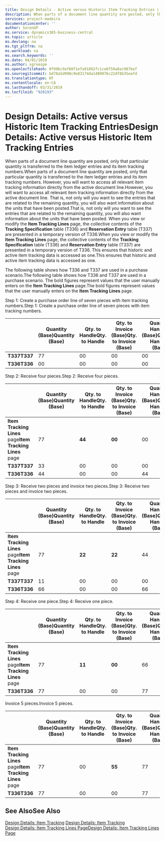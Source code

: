 ```yaml
---
title: Design Details - Active versus Historic Item Tracking Entries | Microsoft Docs
description: When parts of a document line quantity are posted, only that particular quantity is transferred to the item ledger entries and its item tracking numbers. However, you will want to access all relevant item tracking information directly from the active document line. That is, not only will you want to see the entries that are related to the remaining quantity, you will also want information about the units that have been posted. When you view or modify the **Item Tracking Lines** page, the collective contents of the **Tracking Specification** table (T336) and **Reservation Entry** table (T337) are presented in a temporary version of T336. This ensures that historic and active item tracking data is accessed as one.
services: project-madeira
documentationcenter: ''
author: SorenGP
ms.service: dynamics365-business-central
ms.topic: article
ms.devlang: na
ms.tgt_pltfrm: na
ms.workload: na
ms.search.keywords: ''
ms.date: 04/01/2019
ms.author: sgroespe
ms.openlocfilehash: 0f99bc9af80f1efa91892fc1ce6f59a8ac987bef
ms.sourcegitcommit: bd78a5d990c9e83174da1409076c22df8b35eafd
ms.translationtype: HT
ms.contentlocale: en-CA
ms.lasthandoff: 03/31/2019
ms.locfileid: "928193"
---
```

# <a name="design-details-active-versus-historic-item-tracking-entries"></a><span data-ttu-id="61490-107">Design Details: Active versus Historic Item Tracking Entries</span><span class="sxs-lookup"><span data-stu-id="61490-107">Design Details: Active versus Historic Item Tracking Entries</span></span>
<span data-ttu-id="61490-108">When parts of a document line quantity are posted, only that particular quantity is transferred to the item ledger entries and its item tracking numbers.</span><span class="sxs-lookup"><span data-stu-id="61490-108">When parts of a document line quantity are posted, only that particular quantity is transferred to the item ledger entries and its item tracking numbers.</span></span> <span data-ttu-id="61490-109">However, you will want to access all relevant item tracking information directly from the active document line.</span><span class="sxs-lookup"><span data-stu-id="61490-109">However, you will want to access all relevant item tracking information directly from the active document line.</span></span> <span data-ttu-id="61490-110">That is, not only will you want to see the entries that are related to the remaining quantity, you will also want information about the units that have been posted.</span><span class="sxs-lookup"><span data-stu-id="61490-110">That is, not only will you want to see the entries that are related to the remaining quantity, you will also want information about the units that have been posted.</span></span> <span data-ttu-id="61490-111">When you view or modify the **Item Tracking Lines** page, the collective contents of the **Tracking Specification** table (T336) and **Reservation Entry** table (T337) are presented in a temporary version of T336.</span><span class="sxs-lookup"><span data-stu-id="61490-111">When you view or modify the **Item Tracking Lines** page, the collective contents of the **Tracking Specification** table (T336) and **Reservation Entry** table (T337) are presented in a temporary version of T336.</span></span> <span data-ttu-id="61490-112">This ensures that historic and active item tracking data is accessed as one.</span><span class="sxs-lookup"><span data-stu-id="61490-112">This ensures that historic and active item tracking data is accessed as one.</span></span>  

 <span data-ttu-id="61490-113">The following table shows how T336 and T337 are used in a purchase scenario.</span><span class="sxs-lookup"><span data-stu-id="61490-113">The following table shows how T336 and T337 are used in a purchase scenario.</span></span> <span data-ttu-id="61490-114">The bold figures represent values that the user manually enters on the **Item Tracking Lines** page.</span><span class="sxs-lookup"><span data-stu-id="61490-114">The bold figures represent values that the user manually enters on the **Item Tracking Lines** page.</span></span>  

 <span data-ttu-id="61490-115">Step 1: Create a purchase order line of seven pieces with item tracking numbers.</span><span class="sxs-lookup"><span data-stu-id="61490-115">Step 1: Create a purchase order line of seven pieces with item tracking numbers.</span></span>  

||<span data-ttu-id="61490-116">**Quantity (Base)**</span><span class="sxs-lookup"><span data-stu-id="61490-116">**Quantity (Base)**</span></span>|<span data-ttu-id="61490-117">**Qty. to Handle**</span><span class="sxs-lookup"><span data-stu-id="61490-117">**Qty. to Handle**</span></span>|<span data-ttu-id="61490-118">**Qty. to Invoice (Base)**</span><span class="sxs-lookup"><span data-stu-id="61490-118">**Qty. to Invoice (Base)**</span></span>|<span data-ttu-id="61490-119">**Quantity Handled (Base)**</span><span class="sxs-lookup"><span data-stu-id="61490-119">**Quantity Handled (Base)**</span></span>|<span data-ttu-id="61490-120">**Quantity Invoiced (Base)**</span><span class="sxs-lookup"><span data-stu-id="61490-120">**Quantity Invoiced (Base)**</span></span>|  
|-|----------------------------------------------|--------------------------------------------|------------------------------------------------------|-------------------------------------------------------|--------------------------------------------------------|  
|<span data-ttu-id="61490-121">**T337**</span><span class="sxs-lookup"><span data-stu-id="61490-121">**T337**</span></span>|<span data-ttu-id="61490-122">7</span><span class="sxs-lookup"><span data-stu-id="61490-122">7</span></span>|<span data-ttu-id="61490-123">0</span><span class="sxs-lookup"><span data-stu-id="61490-123">0</span></span>|<span data-ttu-id="61490-124">0</span><span class="sxs-lookup"><span data-stu-id="61490-124">0</span></span>|<span data-ttu-id="61490-125">0</span><span class="sxs-lookup"><span data-stu-id="61490-125">0</span></span>|<span data-ttu-id="61490-126">0</span><span class="sxs-lookup"><span data-stu-id="61490-126">0</span></span>|  
|<span data-ttu-id="61490-127">**T336**</span><span class="sxs-lookup"><span data-stu-id="61490-127">**T336**</span></span>|<span data-ttu-id="61490-128">0</span><span class="sxs-lookup"><span data-stu-id="61490-128">0</span></span>|<span data-ttu-id="61490-129">0</span><span class="sxs-lookup"><span data-stu-id="61490-129">0</span></span>|<span data-ttu-id="61490-130">0</span><span class="sxs-lookup"><span data-stu-id="61490-130">0</span></span>|<span data-ttu-id="61490-131">0</span><span class="sxs-lookup"><span data-stu-id="61490-131">0</span></span>|<span data-ttu-id="61490-132">0</span><span class="sxs-lookup"><span data-stu-id="61490-132">0</span></span>|  

 <span data-ttu-id="61490-133">Step 2: Receive four pieces.</span><span class="sxs-lookup"><span data-stu-id="61490-133">Step 2: Receive four pieces.</span></span>  

||<span data-ttu-id="61490-134">**Quantity (Base)**</span><span class="sxs-lookup"><span data-stu-id="61490-134">**Quantity (Base)**</span></span>|<span data-ttu-id="61490-135">**Qty. to Handle**</span><span class="sxs-lookup"><span data-stu-id="61490-135">**Qty. to Handle**</span></span>|<span data-ttu-id="61490-136">**Qty. to Invoice (Base)**</span><span class="sxs-lookup"><span data-stu-id="61490-136">**Qty. to Invoice (Base)**</span></span>|<span data-ttu-id="61490-137">**Quantity Handled (Base)**</span><span class="sxs-lookup"><span data-stu-id="61490-137">**Quantity Handled (Base)**</span></span>|<span data-ttu-id="61490-138">**Quantity Invoiced (Base)**</span><span class="sxs-lookup"><span data-stu-id="61490-138">**Quantity Invoiced (Base)**</span></span>|  
|-|----------------------------------------------|--------------------------------------------|------------------------------------------------------|-------------------------------------------------------|--------------------------------------------------------|  
|<span data-ttu-id="61490-139">**Item Tracking Lines** page</span><span class="sxs-lookup"><span data-stu-id="61490-139">**Item Tracking Lines** page</span></span>|<span data-ttu-id="61490-140">7</span><span class="sxs-lookup"><span data-stu-id="61490-140">7</span></span>|<span data-ttu-id="61490-141">**4**</span><span class="sxs-lookup"><span data-stu-id="61490-141">**4**</span></span>|<span data-ttu-id="61490-142">**0**</span><span class="sxs-lookup"><span data-stu-id="61490-142">**0**</span></span>|<span data-ttu-id="61490-143">0</span><span class="sxs-lookup"><span data-stu-id="61490-143">0</span></span>|<span data-ttu-id="61490-144">0</span><span class="sxs-lookup"><span data-stu-id="61490-144">0</span></span>|  
|<span data-ttu-id="61490-145">**T337**</span><span class="sxs-lookup"><span data-stu-id="61490-145">**T337**</span></span>|<span data-ttu-id="61490-146">3</span><span class="sxs-lookup"><span data-stu-id="61490-146">3</span></span>|<span data-ttu-id="61490-147">0</span><span class="sxs-lookup"><span data-stu-id="61490-147">0</span></span>|<span data-ttu-id="61490-148">0</span><span class="sxs-lookup"><span data-stu-id="61490-148">0</span></span>|<span data-ttu-id="61490-149">0</span><span class="sxs-lookup"><span data-stu-id="61490-149">0</span></span>|<span data-ttu-id="61490-150">0</span><span class="sxs-lookup"><span data-stu-id="61490-150">0</span></span>|  
|<span data-ttu-id="61490-151">**T336**</span><span class="sxs-lookup"><span data-stu-id="61490-151">**T336**</span></span>|<span data-ttu-id="61490-152">4</span><span class="sxs-lookup"><span data-stu-id="61490-152">4</span></span>|<span data-ttu-id="61490-153">0</span><span class="sxs-lookup"><span data-stu-id="61490-153">0</span></span>|<span data-ttu-id="61490-154">0</span><span class="sxs-lookup"><span data-stu-id="61490-154">0</span></span>|<span data-ttu-id="61490-155">4</span><span class="sxs-lookup"><span data-stu-id="61490-155">4</span></span>|<span data-ttu-id="61490-156">0</span><span class="sxs-lookup"><span data-stu-id="61490-156">0</span></span>|  

 <span data-ttu-id="61490-157">Step 3: Receive two pieces and invoice two pieces.</span><span class="sxs-lookup"><span data-stu-id="61490-157">Step 3: Receive two pieces and invoice two pieces.</span></span>  

||<span data-ttu-id="61490-158">**Quantity (Base)**</span><span class="sxs-lookup"><span data-stu-id="61490-158">**Quantity (Base)**</span></span>|<span data-ttu-id="61490-159">**Qty. to Handle**</span><span class="sxs-lookup"><span data-stu-id="61490-159">**Qty. to Handle**</span></span>|<span data-ttu-id="61490-160">**Qty. to Invoice (Base)**</span><span class="sxs-lookup"><span data-stu-id="61490-160">**Qty. to Invoice (Base)**</span></span>|<span data-ttu-id="61490-161">**Quantity Handled (Base)**</span><span class="sxs-lookup"><span data-stu-id="61490-161">**Quantity Handled (Base)**</span></span>|<span data-ttu-id="61490-162">**Quantity Invoiced (Base)**</span><span class="sxs-lookup"><span data-stu-id="61490-162">**Quantity Invoiced (Base)**</span></span>|  
|-|----------------------------------------------|--------------------------------------------|------------------------------------------------------|-------------------------------------------------------|--------------------------------------------------------|  
|<span data-ttu-id="61490-163">**Item Tracking Lines** page</span><span class="sxs-lookup"><span data-stu-id="61490-163">**Item Tracking Lines** page</span></span>|<span data-ttu-id="61490-164">7</span><span class="sxs-lookup"><span data-stu-id="61490-164">7</span></span>|<span data-ttu-id="61490-165">**2**</span><span class="sxs-lookup"><span data-stu-id="61490-165">**2**</span></span>|<span data-ttu-id="61490-166">**2**</span><span class="sxs-lookup"><span data-stu-id="61490-166">**2**</span></span>|<span data-ttu-id="61490-167">4</span><span class="sxs-lookup"><span data-stu-id="61490-167">4</span></span>|<span data-ttu-id="61490-168">0</span><span class="sxs-lookup"><span data-stu-id="61490-168">0</span></span>|  
|<span data-ttu-id="61490-169">**T337**</span><span class="sxs-lookup"><span data-stu-id="61490-169">**T337**</span></span>|<span data-ttu-id="61490-170">1</span><span class="sxs-lookup"><span data-stu-id="61490-170">1</span></span>|<span data-ttu-id="61490-171">0</span><span class="sxs-lookup"><span data-stu-id="61490-171">0</span></span>|<span data-ttu-id="61490-172">0</span><span class="sxs-lookup"><span data-stu-id="61490-172">0</span></span>|<span data-ttu-id="61490-173">0</span><span class="sxs-lookup"><span data-stu-id="61490-173">0</span></span>|<span data-ttu-id="61490-174">0</span><span class="sxs-lookup"><span data-stu-id="61490-174">0</span></span>|  
|<span data-ttu-id="61490-175">**T336**</span><span class="sxs-lookup"><span data-stu-id="61490-175">**T336**</span></span>|<span data-ttu-id="61490-176">6</span><span class="sxs-lookup"><span data-stu-id="61490-176">6</span></span>|<span data-ttu-id="61490-177">0</span><span class="sxs-lookup"><span data-stu-id="61490-177">0</span></span>|<span data-ttu-id="61490-178">0</span><span class="sxs-lookup"><span data-stu-id="61490-178">0</span></span>|<span data-ttu-id="61490-179">6</span><span class="sxs-lookup"><span data-stu-id="61490-179">6</span></span>|<span data-ttu-id="61490-180">2</span><span class="sxs-lookup"><span data-stu-id="61490-180">2</span></span>|  

 <span data-ttu-id="61490-181">Step 4: Receive one piece.</span><span class="sxs-lookup"><span data-stu-id="61490-181">Step 4: Receive one piece.</span></span>  

||<span data-ttu-id="61490-182">**Quantity (Base)**</span><span class="sxs-lookup"><span data-stu-id="61490-182">**Quantity (Base)**</span></span>|<span data-ttu-id="61490-183">**Qty. to Handle**</span><span class="sxs-lookup"><span data-stu-id="61490-183">**Qty. to Handle**</span></span>|<span data-ttu-id="61490-184">**Qty. to Invoice (Base)**</span><span class="sxs-lookup"><span data-stu-id="61490-184">**Qty. to Invoice (Base)**</span></span>|<span data-ttu-id="61490-185">**Quantity Handled (Base)**</span><span class="sxs-lookup"><span data-stu-id="61490-185">**Quantity Handled (Base)**</span></span>|<span data-ttu-id="61490-186">**Quantity Invoiced (Base)**</span><span class="sxs-lookup"><span data-stu-id="61490-186">**Quantity Invoiced (Base)**</span></span>|  
|-|----------------------------------------------|--------------------------------------------|------------------------------------------------------|-------------------------------------------------------|--------------------------------------------------------|  
|<span data-ttu-id="61490-187">**Item Tracking Lines** page</span><span class="sxs-lookup"><span data-stu-id="61490-187">**Item Tracking Lines** page</span></span>|<span data-ttu-id="61490-188">7</span><span class="sxs-lookup"><span data-stu-id="61490-188">7</span></span>|<span data-ttu-id="61490-189">**1**</span><span class="sxs-lookup"><span data-stu-id="61490-189">**1**</span></span>|<span data-ttu-id="61490-190">**0**</span><span class="sxs-lookup"><span data-stu-id="61490-190">**0**</span></span>|<span data-ttu-id="61490-191">6</span><span class="sxs-lookup"><span data-stu-id="61490-191">6</span></span>|<span data-ttu-id="61490-192">2</span><span class="sxs-lookup"><span data-stu-id="61490-192">2</span></span>|  
|<span data-ttu-id="61490-193">**T336**</span><span class="sxs-lookup"><span data-stu-id="61490-193">**T336**</span></span>|<span data-ttu-id="61490-194">7</span><span class="sxs-lookup"><span data-stu-id="61490-194">7</span></span>|<span data-ttu-id="61490-195">0</span><span class="sxs-lookup"><span data-stu-id="61490-195">0</span></span>|<span data-ttu-id="61490-196">0</span><span class="sxs-lookup"><span data-stu-id="61490-196">0</span></span>|<span data-ttu-id="61490-197">7</span><span class="sxs-lookup"><span data-stu-id="61490-197">7</span></span>|<span data-ttu-id="61490-198">2</span><span class="sxs-lookup"><span data-stu-id="61490-198">2</span></span>|  

 <span data-ttu-id="61490-199">Invoice 5 pieces.</span><span class="sxs-lookup"><span data-stu-id="61490-199">Invoice 5 pieces.</span></span>  

||<span data-ttu-id="61490-200">**Quantity (Base)**</span><span class="sxs-lookup"><span data-stu-id="61490-200">**Quantity (Base)**</span></span>|<span data-ttu-id="61490-201">**Qty. to Handle**</span><span class="sxs-lookup"><span data-stu-id="61490-201">**Qty. to Handle**</span></span>|<span data-ttu-id="61490-202">**Qty. to Invoice (Base)**</span><span class="sxs-lookup"><span data-stu-id="61490-202">**Qty. to Invoice (Base)**</span></span>|<span data-ttu-id="61490-203">**Quantity Handled (Base)**</span><span class="sxs-lookup"><span data-stu-id="61490-203">**Quantity Handled (Base)**</span></span>|<span data-ttu-id="61490-204">**Quantity Invoiced (Base)**</span><span class="sxs-lookup"><span data-stu-id="61490-204">**Quantity Invoiced (Base)**</span></span>|  
|-|----------------------------------------------|--------------------------------------------|------------------------------------------------------|-------------------------------------------------------|--------------------------------------------------------|  
|<span data-ttu-id="61490-205">**Item Tracking Lines** page</span><span class="sxs-lookup"><span data-stu-id="61490-205">**Item Tracking Lines** page</span></span>|<span data-ttu-id="61490-206">7</span><span class="sxs-lookup"><span data-stu-id="61490-206">7</span></span>|<span data-ttu-id="61490-207">0</span><span class="sxs-lookup"><span data-stu-id="61490-207">0</span></span>|<span data-ttu-id="61490-208">**5**</span><span class="sxs-lookup"><span data-stu-id="61490-208">**5**</span></span>|<span data-ttu-id="61490-209">7</span><span class="sxs-lookup"><span data-stu-id="61490-209">7</span></span>|<span data-ttu-id="61490-210">2</span><span class="sxs-lookup"><span data-stu-id="61490-210">2</span></span>|  
|<span data-ttu-id="61490-211">**T336**</span><span class="sxs-lookup"><span data-stu-id="61490-211">**T336**</span></span>|<span data-ttu-id="61490-212">7</span><span class="sxs-lookup"><span data-stu-id="61490-212">7</span></span>|<span data-ttu-id="61490-213">0</span><span class="sxs-lookup"><span data-stu-id="61490-213">0</span></span>|<span data-ttu-id="61490-214">0</span><span class="sxs-lookup"><span data-stu-id="61490-214">0</span></span>|<span data-ttu-id="61490-215">7</span><span class="sxs-lookup"><span data-stu-id="61490-215">7</span></span>|<span data-ttu-id="61490-216">7</span><span class="sxs-lookup"><span data-stu-id="61490-216">7</span></span>|  

## <a name="see-also"></a><span data-ttu-id="61490-217">See Also</span><span class="sxs-lookup"><span data-stu-id="61490-217">See Also</span></span>  
 <span data-ttu-id="61490-218">[Design Details: Item Tracking](design-details-item-tracking.md) </span><span class="sxs-lookup"><span data-stu-id="61490-218">[Design Details: Item Tracking](design-details-item-tracking.md) </span></span>  
 [<span data-ttu-id="61490-219">Design Details: Item Tracking Lines Page</span><span class="sxs-lookup"><span data-stu-id="61490-219">Design Details: Item Tracking Lines Page</span></span>](design-details-item-tracking-lines-window.md)
